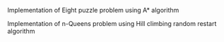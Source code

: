 Implementation of Eight puzzle problem using A* algorithm

Implementation of n-Queens problem using Hill climbing random restart algorithm
